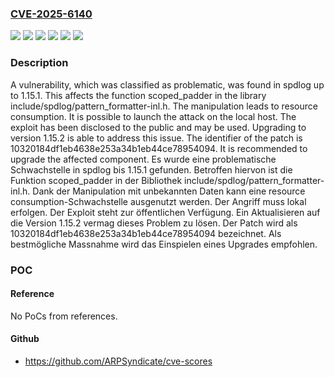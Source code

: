 ### [CVE-2025-6140](https://cve.mitre.org/cgi-bin/cvename.cgi?name=CVE-2025-6140)
![](https://img.shields.io/static/v1?label=Product&message=spdlog&color=blue)
![](https://img.shields.io/static/v1?label=Version&message=&color=brightgreen)
![](https://img.shields.io/static/v1?label=Version&message=1.15.0%20&color=brightgreen)
![](https://img.shields.io/static/v1?label=Version&message=1.15.1%20&color=brightgreen)
![](https://img.shields.io/static/v1?label=Vulnerability&message=Denial%20of%20Service&color=brightgreen)
![](https://img.shields.io/static/v1?label=Vulnerability&message=Resource%20Consumption&color=brightgreen)

### Description

A vulnerability, which was classified as problematic, was found in spdlog up to 1.15.1. This affects the function scoped_padder in the library include/spdlog/pattern_formatter-inl.h. The manipulation leads to resource consumption. It is possible to launch the attack on the local host. The exploit has been disclosed to the public and may be used. Upgrading to version 1.15.2 is able to address this issue. The identifier of the patch is 10320184df1eb4638e253a34b1eb44ce78954094. It is recommended to upgrade the affected component.
Es wurde eine problematische Schwachstelle in spdlog bis 1.15.1 gefunden. Betroffen hiervon ist die Funktion scoped_padder in der Bibliothek include/spdlog/pattern_formatter-inl.h. Dank der Manipulation mit unbekannten Daten kann eine resource consumption-Schwachstelle ausgenutzt werden. Der Angriff muss lokal erfolgen. Der Exploit steht zur öffentlichen Verfügung. Ein Aktualisieren auf die Version 1.15.2 vermag dieses Problem zu lösen. Der Patch wird als 10320184df1eb4638e253a34b1eb44ce78954094 bezeichnet. Als bestmögliche Massnahme wird das Einspielen eines Upgrades empfohlen.

### POC

#### Reference
No PoCs from references.

#### Github
- https://github.com/ARPSyndicate/cve-scores

